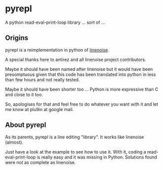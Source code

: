 # pyrepl

A python read-eval-print-loop library ... sort of ...

## Origins
pyrepl is a reimplementation in python of [linenoise](https://github.com/antirez/linenoise).

A special thanks here to antirez and all linenoise project contributors. 

Maybe it should have been named after linenoise but it would have been presomptuous given that 
this code has been translated into python in less than few hours and not really tested.

Maybe it should have been shorter too ... Python is more expressive than C and close to it too. 

So, apologises for that and feel free to do whatever you want with it and let me know at plu9in at google mail.

## About pyrepl
As its parents, pyrepl is a line editing "library". It works like linenoise (almost).

Just have a look at the example to see how to use it. With it, coding a read-eval-print-loop is really
easy and it was missing in Python. Solutions found were not as complete as linenoise.

